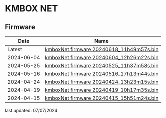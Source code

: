 # KMBOX NET




## Firmware

| Date       |  Name                                     |
|------------|-------------------------------------------|
| Latest     |  [kmboxNet firmware 20240618_11h49m57s.bin](http://www.kmbox.top/wiki_doc/firmware/kmboxNet/latest/kmboxNet%E5%9B%BA%E4%BB%B620240618_11h49m57s.bin) |
| 2024-06-04 |  [kmboxNet firmware 20240604_12h26m22s.bin](http://www.kmbox.top/wiki_doc/firmware/kmboxNet/latest/kmboxNet%E5%9B%BA%E4%BB%B620240604_12h26m22s.bin) |
| 2024-05-25 |  [kmboxNet firmware 20240525_11h37m58s.bin](http://www.kmbox.top/wiki_doc/firmware/kmboxNet/history/kmboxNet%E5%9B%BA%E4%BB%B620240525_11h37m58s.bin) |
| 2024-05-16 |  [kmboxNet firmware 20240516_17h13m44s.bin](http://www.kmbox.top/wiki_doc/firmware/kmboxNet/history/kmboxNet%E5%9B%BA%E4%BB%B620240516_17h13m44s.bin) |
| 2024-04-24 |  [kmboxNet firmware 20240424_13h23m15s.bin](http://www.kmbox.top/wiki_doc/firmware/kmboxNet/history/kmboxNet%E5%9B%BA%E4%BB%B620240424_13h23m15s.bin) |
| 2024-04-19 |  [kmboxNet firmware 20240419_10h17m35s.bin](http://www.kmbox.top/wiki_doc/firmware/kmboxNet/history/kmboxNet%E5%9B%BA%E4%BB%B620240419_10h17m35s.bin) |
| 2024-04-15 |  [kmboxNet firmware 20240415_15h51m24s.bin](http://www.kmbox.top/wiki_doc/firmware/kmboxNet/history/kmboxNet%E5%9B%BA%E4%BB%B620240415_15h51m24s.bin) |

last updated: 07/07/2024

